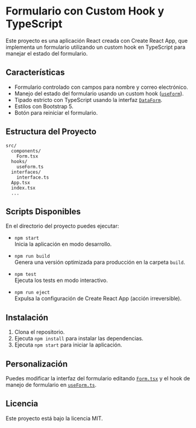 # Formulario con Custom Hook y TypeScript

Este proyecto es una aplicación React creada con Create React App, que implementa un formulario utilizando un custom hook en TypeScript para manejar el estado del formulario.

## Características

- Formulario controlado con campos para nombre y correo electrónico.
- Manejo del estado del formulario usando un custom hook ([`useForm`](src/hooks/useForm.ts)).
- Tipado estricto con TypeScript usando la interfaz [`DataForm`](src/interfaces/interface.ts).
- Estilos con Bootstrap 5.
- Botón para reiniciar el formulario.

## Estructura del Proyecto

```
src/
  components/
    Form.tsx
  hooks/
    useForm.ts
  interfaces/
    interface.ts
  App.tsx
  index.tsx
  ...
```

## Scripts Disponibles

En el directorio del proyecto puedes ejecutar:

- `npm start`  
  Inicia la aplicación en modo desarrollo.

- `npm run build`  
  Genera una versión optimizada para producción en la carpeta `build`.

- `npm test`  
  Ejecuta los tests en modo interactivo.

- `npm run eject`  
  Expulsa la configuración de Create React App (acción irreversible).

## Instalación

1. Clona el repositorio.
2. Ejecuta `npm install` para instalar las dependencias.
3. Ejecuta `npm start` para iniciar la aplicación.

## Personalización

Puedes modificar la interfaz del formulario editando [`Form.tsx`](src/components/Form.tsx) y el hook de manejo de formulario en [`useForm.ts`](src/hooks/useForm.ts).

## Licencia

Este proyecto está bajo la licencia MIT.
